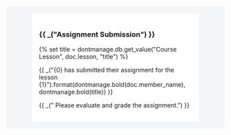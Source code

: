 <div style="background-color: #f4f5f6; padding: 1rem;">
    <div style="background-color: #ffffff; width: 75%; margin: 0 auto; padding: 1rem;">
        <h3> {{ _("Assignment Submission") }} </h3>
        {% set title = dontmanage.db.get_value("Course Lesson", doc.lesson, "title") %}
        <br>
        <p> {{ _("{0} has submitted their assignment for the lesson {1}").format(dontmanage.bold(doc.member_name), dontmanage.bold(title)) }}
        </p>
        <p> {{ _(" Please evaluate and grade the assignment.") }} </p>
    </div>
</div>

